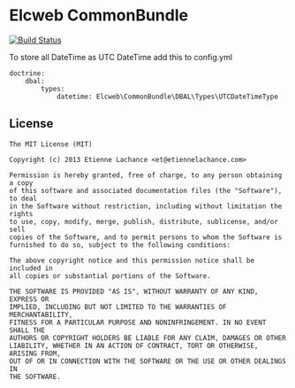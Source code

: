 Elcweb CommonBundle 
======================
[![Build Status](https://img.shields.io/travis/elcweb/common-bundle.svg)](https://travis-ci.org/elcweb/common-bundle)

To store all DateTime as UTC DateTime add this to config.yml

```
doctrine:
    dbal:
        types:
            datetime: Elcweb\CommonBundle\DBAL\Types\UTCDateTimeType
```

License
-------

    The MIT License (MIT)

    Copyright (c) 2013 Etienne Lachance <et@etiennelachance.com>

    Permission is hereby granted, free of charge, to any person obtaining a copy
    of this software and associated documentation files (the "Software"), to deal
    in the Software without restriction, including without limitation the rights
    to use, copy, modify, merge, publish, distribute, sublicense, and/or sell
    copies of the Software, and to permit persons to whom the Software is
    furnished to do so, subject to the following conditions:

    The above copyright notice and this permission notice shall be included in
    all copies or substantial portions of the Software.

    THE SOFTWARE IS PROVIDED "AS IS", WITHOUT WARRANTY OF ANY KIND, EXPRESS OR
    IMPLIED, INCLUDING BUT NOT LIMITED TO THE WARRANTIES OF MERCHANTABILITY,
    FITNESS FOR A PARTICULAR PURPOSE AND NONINFRINGEMENT. IN NO EVENT SHALL THE
    AUTHORS OR COPYRIGHT HOLDERS BE LIABLE FOR ANY CLAIM, DAMAGES OR OTHER
    LIABILITY, WHETHER IN AN ACTION OF CONTRACT, TORT OR OTHERWISE, ARISING FROM,
    OUT OF OR IN CONNECTION WITH THE SOFTWARE OR THE USE OR OTHER DEALINGS IN
    THE SOFTWARE.